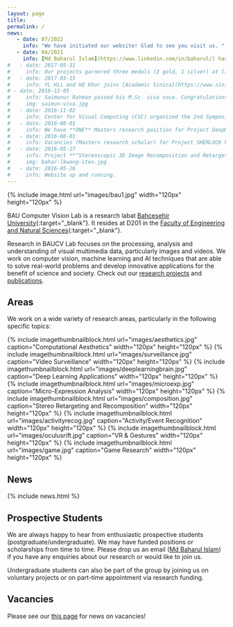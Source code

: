 ```yaml
---
layout: page
title:
permalink: /
news:
   - date: 07/2022
     info: "We have initiated our website! Glad to see you visit us. "
   - date: 04/2021
     info: [Md Baharul Islam](https://www.linkedin.com/in/baharul/) has set three teams up for new researches. Go check out!"
#   - date: 2017-05-31
#     info: Our projects garnered three medals (2 gold, 1 silver) at [ITEX 2017](https://itex.com.my/)!
#   - date: 2017-03-15
#     info: YL Hii and HQ Khor joins [Academic Sinica](https://www.sinica.edu.tw/en), Taiwan for 3-month research internship under [Prof. Cheng Wen-Huang](https://www.citi.sinica.edu.tw/~whcheng/).
# - date: 2016-12-05
#     info: Saimunur Rahman passed his M.Sc. viva voce. Congratulations!
#     img: saimun-viva.jpg
#   - date: 2016-11-02
#     info: Center for Visual Computing (CVC) organized the 2nd Symposium on Visual Computing Research, which was held at Shaftsbury Asteria, Cyberjaya.
#   - date: 2016-08-01
#     info: We have **ONE** Masters research position for Project DeepME. More information [here](/research/jobs/).
#   - date: 2016-06-01
#     info: Vacancies (Masters research scholar) for Project SHERLOCK have been filled!
#   - date: 2016-05-27
#     info: Project **"Stereoscopic 3D Image Recomposition and Retargeting"** led by Lai Kuan (with Baharul, Chun Hau, Wong Chee Onn and Low Kok-Lim (NUS)) has won a Gold Award at ITEX 2016!
#     img: bahar-lkwong-itex.jpg
#   - date: 2016-05-26
#     info: Website up and running.
---
```

{% include image.html url="images/bau1.jpg" width="120px" height="120px"  %}

BAU Computer Vision Lab is a research labat [Bahcesehir University]{:target="_blank"}. It resides at D201 in the [Faculty of Engineering and Natural Sciences]{:target="_blank"}.

Research in BAUCV Lab focuses on the processing, analysis and understanding of visual multimedia data, particularly images and videos. We work on computer vision, machine learning and AI techniques that are able to solve real-world problems and develop innovative applications for the benefit of science and society. Check out our [research projects](/research/) and [publications](/papers/).

## Areas

We work on a wide variety of research areas, particularly in the following specific topics:

{% include imagethumbnailblock.html url="images/aesthetics.jpg" caption="Computational Aesthetics" width="120px" height="120px"  %}
{% include imagethumbnailblock.html url="images/surveillance.jpg" caption="Video Surveillance" width="120px" height="120px"  %}
{% include imagethumbnailblock.html url="images/deeplearningbrain.jpg" caption="Deep Learning Applications" width="120px" height="120px"  %}
{% include imagethumbnailblock.html url="images/microexp.jpg" caption="Micro-Expression Analysis" width="120px" height="120px"  %}
{% include imagethumbnailblock.html url="images/composition.jpg" caption="Stereo Retargeting and Recomposition" width="120px" height="120px"  %}
{% include imagethumbnailblock.html url="images/activityrecog.jpg" caption="Activity/Event Recognition" width="120px" height="120px"  %}
{% include imagethumbnailblock.html url="images/oculusrift.jpg" caption="VR & Gestures" width="120px" height="120px"  %}
{% include imagethumbnailblock.html url="images/game.jpg" caption="Game Research" width="120px" height="120px"  %}

## News

{% include news.html %}

## Prospective Students	

We are always happy to hear from enthusiastic prospective students (postgraduate/undergraduate). We may have funded positions or scholarships from time to time. Please drop us an email ([Md Baharul Islam]) if you have any enquiries about our research or would like to join us.

Undergraduate students can also be part of the group by joining us on voluntary projects or on part-time appointment via research funding.

## Vacancies

Please see our [this page](/research/jobs/) for news on vacancies!

[Bahcesehir University]: http://www.bau.edu.tr
[Faculty of Engineering and Natural Sciences]: https://bau.edu.tr/academic/12581-faculty-of-engineering-and-natural-sciences
[Md Baharul Islam]: mailto:mdbaharul.islam@eng.bau.edu.tr
[Yusuf B. Tanrıverdi]: mailto:yusufbtanriverdi@hotmail.com
